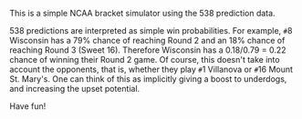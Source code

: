 This is a simple NCAA bracket simulator using the 538 prediction data.

538 predictions are interpreted as simple win probabilities.  For example,
`#`8 Wisconsin has a 79% chance of reaching Round 2 and an 18% chance of reaching 
Round 3 (Sweet 16). Therefore Wisconsin has a 0.18/0.79 = 0.22 chance of winning 
their Round 2 game.  Of course, this doesn't take into account the opponents, that is,
whether they play `#`1 Villanova or `#`16 Mount St. Mary's. One can think of this as 
implicitly giving a boost to underdogs, and increasing the upset potential.


Have fun!
